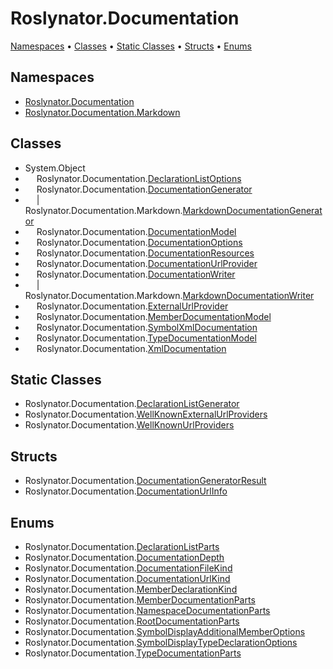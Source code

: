 <a name="_top"></a>

# Roslynator\.Documentation

[Namespaces](#namespaces) &#x2022; [Classes](#classes) &#x2022; [Static Classes](#static-classes) &#x2022; [Structs](#structs) &#x2022; [Enums](#enums)

## Namespaces

* [Roslynator.Documentation](../../docs/api/Roslynator/Documentation/README.md#_top)
* [Roslynator.Documentation.Markdown](../../docs/api/Roslynator/Documentation/Markdown/README.md#_top)

## Classes

* System\.Object
* &emsp; Roslynator\.Documentation\.[DeclarationListOptions](../../docs/api/Roslynator/Documentation/DeclarationListOptions/README.md#_top)
* &emsp; Roslynator\.Documentation\.[DocumentationGenerator](../../docs/api/Roslynator/Documentation/DocumentationGenerator/README.md#_top)
* &emsp; \| &emsp; Roslynator\.Documentation\.Markdown\.[MarkdownDocumentationGenerator](../../docs/api/Roslynator/Documentation/Markdown/MarkdownDocumentationGenerator/README.md#_top)
* &emsp; Roslynator\.Documentation\.[DocumentationModel](../../docs/api/Roslynator/Documentation/DocumentationModel/README.md#_top)
* &emsp; Roslynator\.Documentation\.[DocumentationOptions](../../docs/api/Roslynator/Documentation/DocumentationOptions/README.md#_top)
* &emsp; Roslynator\.Documentation\.[DocumentationResources](../../docs/api/Roslynator/Documentation/DocumentationResources/README.md#_top)
* &emsp; Roslynator\.Documentation\.[DocumentationUrlProvider](../../docs/api/Roslynator/Documentation/DocumentationUrlProvider/README.md#_top)
* &emsp; Roslynator\.Documentation\.[DocumentationWriter](../../docs/api/Roslynator/Documentation/DocumentationWriter/README.md#_top)
* &emsp; \| &emsp; Roslynator\.Documentation\.Markdown\.[MarkdownDocumentationWriter](../../docs/api/Roslynator/Documentation/Markdown/MarkdownDocumentationWriter/README.md#_top)
* &emsp; Roslynator\.Documentation\.[ExternalUrlProvider](../../docs/api/Roslynator/Documentation/ExternalUrlProvider/README.md#_top)
* &emsp; Roslynator\.Documentation\.[MemberDocumentationModel](../../docs/api/Roslynator/Documentation/MemberDocumentationModel/README.md#_top)
* &emsp; Roslynator\.Documentation\.[SymbolXmlDocumentation](../../docs/api/Roslynator/Documentation/SymbolXmlDocumentation/README.md#_top)
* &emsp; Roslynator\.Documentation\.[TypeDocumentationModel](../../docs/api/Roslynator/Documentation/TypeDocumentationModel/README.md#_top)
* &emsp; Roslynator\.Documentation\.[XmlDocumentation](../../docs/api/Roslynator/Documentation/XmlDocumentation/README.md#_top)

## Static Classes

* Roslynator\.Documentation\.[DeclarationListGenerator](../../docs/api/Roslynator/Documentation/DeclarationListGenerator/README.md#_top)
* Roslynator\.Documentation\.[WellKnownExternalUrlProviders](../../docs/api/Roslynator/Documentation/WellKnownExternalUrlProviders/README.md#_top)
* Roslynator\.Documentation\.[WellKnownUrlProviders](../../docs/api/Roslynator/Documentation/WellKnownUrlProviders/README.md#_top)

## Structs

* Roslynator\.Documentation\.[DocumentationGeneratorResult](../../docs/api/Roslynator/Documentation/DocumentationGeneratorResult/README.md#_top)
* Roslynator\.Documentation\.[DocumentationUrlInfo](../../docs/api/Roslynator/Documentation/DocumentationUrlInfo/README.md#_top)

## Enums

* Roslynator\.Documentation\.[DeclarationListParts](../../docs/api/Roslynator/Documentation/DeclarationListParts/README.md#_top)
* Roslynator\.Documentation\.[DocumentationDepth](../../docs/api/Roslynator/Documentation/DocumentationDepth/README.md#_top)
* Roslynator\.Documentation\.[DocumentationFileKind](../../docs/api/Roslynator/Documentation/DocumentationFileKind/README.md#_top)
* Roslynator\.Documentation\.[DocumentationUrlKind](../../docs/api/Roslynator/Documentation/DocumentationUrlKind/README.md#_top)
* Roslynator\.Documentation\.[MemberDeclarationKind](../../docs/api/Roslynator/Documentation/MemberDeclarationKind/README.md#_top)
* Roslynator\.Documentation\.[MemberDocumentationParts](../../docs/api/Roslynator/Documentation/MemberDocumentationParts/README.md#_top)
* Roslynator\.Documentation\.[NamespaceDocumentationParts](../../docs/api/Roslynator/Documentation/NamespaceDocumentationParts/README.md#_top)
* Roslynator\.Documentation\.[RootDocumentationParts](../../docs/api/Roslynator/Documentation/RootDocumentationParts/README.md#_top)
* Roslynator\.Documentation\.[SymbolDisplayAdditionalMemberOptions](../../docs/api/Roslynator/Documentation/SymbolDisplayAdditionalMemberOptions/README.md#_top)
* Roslynator\.Documentation\.[SymbolDisplayTypeDeclarationOptions](../../docs/api/Roslynator/Documentation/SymbolDisplayTypeDeclarationOptions/README.md#_top)
* Roslynator\.Documentation\.[TypeDocumentationParts](../../docs/api/Roslynator/Documentation/TypeDocumentationParts/README.md#_top)
